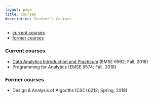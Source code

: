 ```yaml
---
layout: page
title: courses
description: Student's Courses
---
```


<div class="navbar">
    <div class="navbar-inner">
        <ul class="nav">
            <li><a href="#current">current courses</a></li>
            <li><a href="#old">former courses</a></li>
        </ul>
    </div>
</div>


### <a name="current"></a>Current courses

- [Data Analytics Introduction and Practicum](http://bsharvey.github.io) (EMSE 6992; Fall, 2018)
- Programming for Analytics (EMSE 6574; Fall, 2018)

### <a name="old"></a>Former courses

- Design & Analysis of Algoriths (CSCI 6212; Spring, 2018)  
